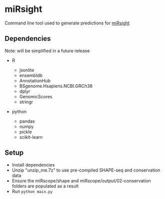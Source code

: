 # miRsight
Command line tool used to generate predictions for [miRsight](http://mirsight.info)

## Dependencies 
Note: will be simplified in a future release

- R
  - jsonlite
  - ensembldb
  - AnnotationHub
  - BSgenome.Hsapiens.NCBI.GRCh38
  - dplyr
  - GenomicScores
  - stringr

- python
  - pandas
  - numpy
  - pickle
  - scikit-learn

## Setup
- Install dependencies
- Unzip "unzip_me.7z" to use pre-compiled SHAPE-seq and conservation data
- Ensure the miRscope/shape and miRscope/output/02-conservation folders are populated as a result
- Run `python main.py`
